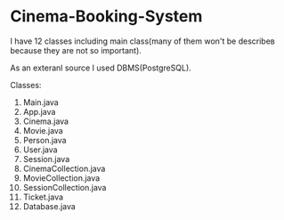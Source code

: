 # Cinema-Booking-System
I have 12 classes including main class(many of them won't be describeв because they are not so important).

As an exteranl source I used DBMS(PostgreSQL).

Classes: 
1. Main.java
2. App.java
3. Cinema.java
4. Movie.java
5. Person.java
6. User.java
7. Session.java
8. CinemaCollection.java
9. MovieCollection.java
10. SessionCollection.java
11. Ticket.java
12. Database.java
